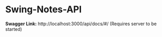 ﻿# Swing-Notes-API


**Swagger Link:** http://localhost:3000/api/docs/#/
(Requires server to be started)
